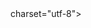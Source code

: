 <!doctype html>
<html>
<head>
<meta> charset="utf-8">
<title>website kodlama test

</head>
<body>

<button id="git">Sayfaya Git</button>

<script>

document.querySelector("#git").oneclick=function()
{
window.location.href="https://www.youtube.com/watch?v=dQw4w9WgXcQ"
}

</script>
</body>
</html>
